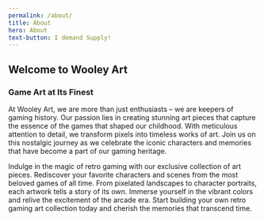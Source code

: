 ```yaml
---
permalink: /about/
title: About
hero: About
text-button: I demand Supply!
---
```

## Welcome to Wooley Art
### Game Art at Its Finest

At Wooley Art, we are more than just enthusiasts – we are keepers of gaming history. Our passion lies in creating stunning art pieces that capture the essence of the games that shaped our childhood. With meticulous attention to detail, we transform pixels into timeless works of art. Join us on this nostalgic journey as we celebrate the iconic characters and memories that have become a part of our gaming heritage.

Indulge in the magic of retro gaming with our exclusive collection of art pieces. Rediscover your favorite characters and scenes from the most beloved games of all time. From pixelated landscapes to character portraits, each artwork tells a story of its own. Immerse yourself in the vibrant colors and relive the excitement of the arcade era. Start building your own retro gaming art collection today and cherish the memories that transcend time.

